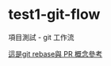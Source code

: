 # test1-git-flow
項目測試 - git 工作流

[這是git rebase與 PR 概念參考](https://youtu.be/uj8hjLyEBmU?si=ntP-bIVFWrLkQEKp) 

